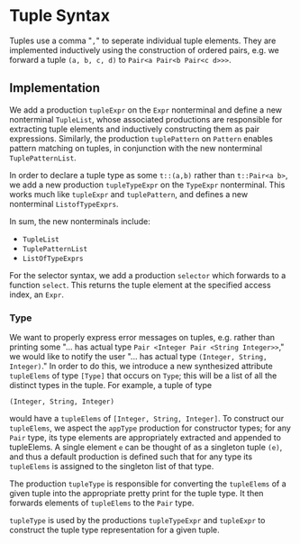 # Tuple Syntax

Tuples use a comma "`,`" to seperate individual tuple elements. They are implemented inductively using the construction of ordered pairs, e.g. we forward a tuple `(a, b, c, d)` to `Pair<a Pair<b Pair<c d>>>`.

## Implementation

We add a production `tupleExpr` on the `Expr` nonterminal and define a new nonterminal `TupleList`, whose associated productions are responsible for extracting tuple elements and inductively constructing them as pair expressions. Similarly, the production `tuplePattern` on `Pattern` enables pattern matching on tuples, in conjunction with the new nonterminal `TuplePatternList`.

In order to declare a tuple type as some `t::(a,b)` rather than `t::Pair<a b>`, we add a new production `tupleTypeExpr` on the `TypeExpr` nonterminal. This works much like `tupleExpr` and `tuplePattern`, and defines a new nonterminal `ListofTypeExprs`.

In sum, the new nonterminals include:

* `TupleList`
* `TuplePatternList`
* `ListOfTypeExprs`

For the selector syntax, we add a production `selector` which forwards to a function `select`. This returns the tuple element at the specified access index, an `Expr`.

### Type

We want to properly express error messages on tuples, e.g. rather than printing some "... has actual type `Pair <Integer Pair <String Integer>>`," we would like to notify the user "... has actual type `(Integer, String, Integer)`." In order to do this, we introduce a new synthesized attribute `tupleElems` of type `[Type]` that occurs on `Type`; this will be a list of all the distinct types in the tuple. For example, a tuple of type

    (Integer, String, Integer)

would have a `tupleElems` of `[Integer, String, Integer]`. To construct our `tupleElems`, we aspect the `appType` production for constructor types; for any `Pair` type, its type elements are appropriately extracted and appended to tupleElems. A single element `e` can be thought of as a singleton tuple `(e)`, and thus a default production is defined such that for any type its `tupleElems` is assigned to the singleton list of that type.

The production `tupleType` is responsible for converting the `tupleElems` of a given tuple into the appropriate pretty print for the tuple type. It then forwards elements of `tupleElems` to the `Pair` type.

`tupleType` is used by the productions `tupleTypeExpr` and `tupleExpr` to construct the tuple type representation for a given tuple.